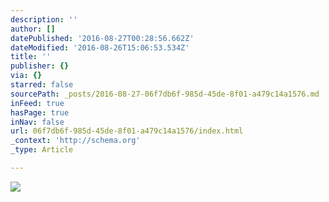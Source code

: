 ```yaml
---
description: ''
author: []
datePublished: '2016-08-27T00:28:56.662Z'
dateModified: '2016-08-26T15:06:53.534Z'
title: ''
publisher: {}
via: {}
starred: false
sourcePath: _posts/2016-08-27-06f7db6f-985d-45de-8f01-a479c14a1576.md
inFeed: true
hasPage: true
inNav: false
url: 06f7db6f-985d-45de-8f01-a479c14a1576/index.html
_context: 'http://schema.org'
_type: Article

---
```

![](https://the-grid-user-content.s3-us-west-2.amazonaws.com/a4b1404b-d636-4307-986d-dbc368253335.jpg)